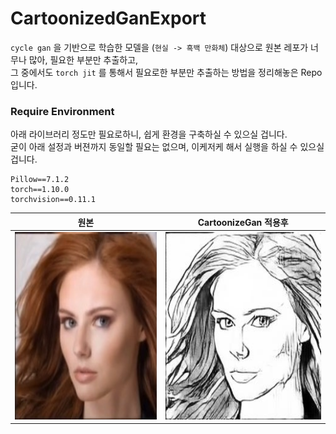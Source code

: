 # CartoonizedGanExport

`cycle gan` 을 기반으로 학습한 모델을 (`현실 -> 흑백 만화체`) 대상으로
원본 레포가 너무나 많아, 필요한 부분만 추출하고,  
그 중에서도 `torch jit` 를 통해서 필요로한 부분만 추출하는 방법을 정리해놓은 Repo 입니다.

### Require Environment
아래 라이브러리 정도만 필요로하니, 쉽게 환경을 구축하실 수 있으실 겁니다.  
굳이 아래 설정과 버젼까지 동일할 필요는 없으며, 이케저케 해서 실행을 하실 수 있으실 겁니다.

```
Pillow==7.1.2
torch==1.10.0
torchvision==0.11.1
```



|원본|CartoonizeGan 적용후|
|------|---|
|<img src="./sample/a.jpeg" width="300" height="300">|<img src="./sample/cg_a.jpeg" width="300" height="300">|
